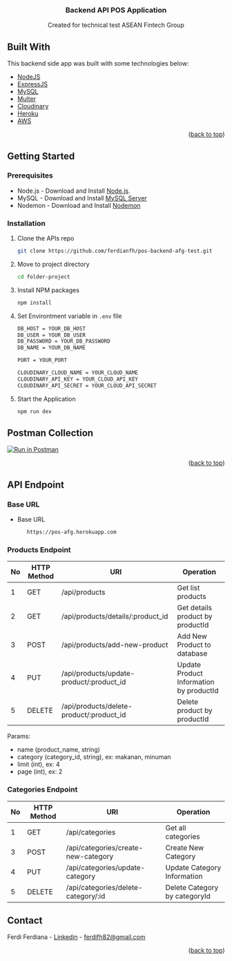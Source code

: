 <!-- PROJECT LOGO -->
<br />
<div align="center">
  <h3 align="center">Backend API POS Application</h3>

  <p align="center">
    Created for technical test ASEAN Fintech Group
  </p>
</div>

## Built With

This backend side app was built with some technologies below:

- [NodeJS](https://nodejs.org/)
- [ExpressJS](https://expressjs.com/)
- [MySQL](https://www.mysql.com/)
- [Multer](https://www.npmjs.com/package/multer)
- [Cloudinary](https://cloudinary.com/)
- [Heroku](https://www.heroku.com/)
- [AWS](https://aws.amazon.com/id/)

<p align="right">(<a href="#top">back to top</a>)</p>

## Getting Started

### Prerequisites

- Node.js - Download and Install [Node.js](https://nodejs.org/en/).
- MySQL - Download and Install [MySQL Server](https://www.mysql.com/downloads/)
- Nodemon - Download and Install [Nodemon](https://www.npmjs.com/package/nodemon)

### Installation

1. Clone the APIs repo

   ```sh
   git clone https://github.com/ferdianfh/pos-backend-afg-test.git
   ```

2. Move to project directory
   ```sh
   cd folder-project
   ```
3. Install NPM packages
   ```sh
   npm install
   ```
4. Set Environtment variable in `.env` file

   ```sh
   DB_HOST = YOUR_DB_HOST
   DB_USER = YOUR_DB_USER
   DB_PASSWORD = YOUR_DB_PASSWORD
   DB_NAME = YOUR_DB_NAME

   PORT = YOUR_PORT

   CLOUDINARY_CLOUD_NAME = YOUR_CLOUD_NAME
   CLOUDINARY_API_KEY = YOUR_CLOUD_API_KEY
   CLOUDINARY_API_SECRET = YOUR_CLOUD_API_SECRET
   ```

5. Start the Application
   ```sh
   npm run dev
   ```

## Postman Collection

[![Run in Postman](https://run.pstmn.io/button.svg)](https://documenter.getpostman.com/view/17519297/Uyr4Jezc)

<p align="right">(<a href="#top">back to top</a>)</p>

## API Endpoint

### Base URL

- Base URL
  ```sh
     https://pos-afg.herokuapp.com
  ```

### Products Endpoint

| No  | HTTP Method | URI                                      | Operation                               |
| --- | ----------- | ---------------------------------------- | --------------------------------------- |
| 1   | GET         | /api/products                            | Get list products                       |
| 2   | GET         | /api/products/details/:product_id        | Get details product by productId        |
| 3   | POST        | /api/products/add-new-product            | Add New Product to database             |
| 4   | PUT         | /api/products/update-product/:product_id | Update Product Information by productId |
| 5   | DELETE      | /api/products/delete-product/:product_id | Delete product by productId             |

Params:

- name (product_name, string)
- category (category_id, string), ex: makanan, minuman
- limit (int), ex: 4
- page (int), ex: 2

### Categories Endpoint

| No  | HTTP Method | URI                                 | Operation                     |
| --- | ----------- | ----------------------------------- | ----------------------------- |
| 1   | GET         | /api/categories                     | Get all categories            |
| 3   | POST        | /api/categories/create-new-category | Create New Category           |
| 4   | PUT         | /api/categories/update-category     | Update Category Information   |
| 5   | DELETE      | /api/categories/delete-category/:id | Delete Category by categoryId |

## Contact

Ferdi Ferdiana - [Linkedin](https://www.linkedin.com/in/ferdianfh/) - ferdifh82@gmail.com

<p align="right">(<a href="#top">back to top</a>)</p>
